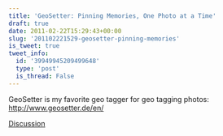 ```yaml
---
title: 'GeoSetter: Pinning Memories, One Photo at a Time'
draft: true
date: 2011-02-22T15:29:43+00:00
slug: '201102221529-geosetter-pinning-memories'
is_tweet: true
tweet_info:
  id: '39949945209499648'
  type: 'post'
  is_thread: False
---
```




GeoSetter is my favorite geo tagger for geo tagging photos: http://www.geosetter.de/en/

[Discussion](https://x.com/sytelus/status/39949945209499648)

